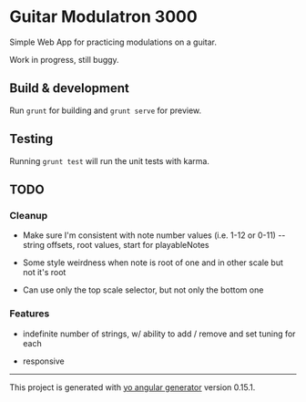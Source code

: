 # Guitar Modulatron 3000

Simple Web App for practicing modulations on a guitar.

Work in progress, still buggy. 

## Build & development

Run `grunt` for building and `grunt serve` for preview.

## Testing

Running `grunt test` will run the unit tests with karma.



## TODO

### Cleanup

- Make sure I'm consistent with note number values (i.e. 1-12 or 0-11) -- string offsets, root values, start for playableNotes

- Some style weirdness when note is root of one and in other scale but not it's root

- Can use only the top scale selector, but not only the bottom one

### Features

- indefinite number of strings, w/ ability to add / remove and set tuning for each

- responsive

---------------------------------

This project is generated with [yo angular generator](https://github.com/yeoman/generator-angular)
version 0.15.1.